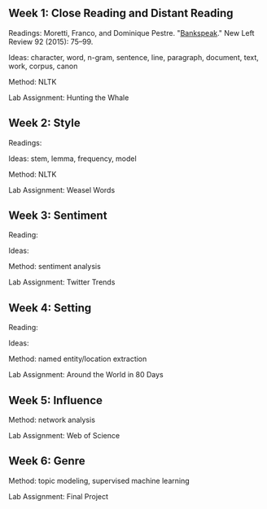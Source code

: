## Week 1: Close Reading and Distant Reading

Readings: Moretti, Franco, and Dominique Pestre.
"[Bankspeak](http://newleftreview.org/II/92/franco-moretti-dominique-pestre-bankspeak)."
New Left Review 92 (2015): 75–99.

Ideas: character, word, n-gram, sentence, line, paragraph, document, text,
work, corpus, canon

Method: NLTK

Lab Assignment: Hunting the Whale

## Week 2: Style

Readings:

Ideas: stem, lemma, frequency, model

Method: NLTK

Lab Assignment: Weasel Words

## Week 3: Sentiment

Reading: 

Ideas: 

Method: sentiment analysis

Lab Assignment: Twitter Trends

## Week 4: Setting

Reading:

Ideas:

Method: named entity/location extraction

Lab Assignment: Around the World in 80 Days

## Week 5: Influence

Method: network analysis

Lab Assignment: Web of Science

## Week 6: Genre

Method: topic modeling, supervised machine learning

Lab Assignment: Final Project
